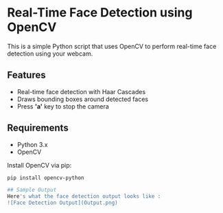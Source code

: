# Real-Time Face Detection using OpenCV

This is a simple Python script that uses OpenCV to perform real-time face detection using your webcam.

## Features
- Real-time face detection with Haar Cascades
- Draws bounding boxes around detected faces
- Press **'a'** key to stop the camera

## Requirements

- Python 3.x
- OpenCV

Install OpenCV via pip:

```bash
pip install opencv-python

## Sample Output
Here's what the face detection output looks like :
![Face Detection Output](Output.png)

